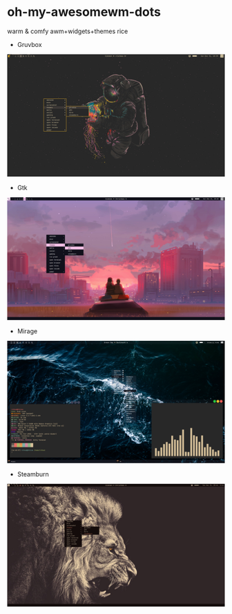 # oh-my-awesomewm-dots
 warm & comfy awm+widgets+themes rice

 * Gruvbox
 <img src="/assets/gruvbox.png">
 
 * Gtk
 <img src="/assets/gtk3.png">
 
 * Mirage
 <img src="/assets/mirage.png">
 
 * Steamburn
 <img src="/assets/steamburn.png">
 
